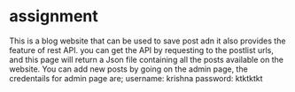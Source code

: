 # assignment

This is a blog website that can be used to save post adn it also provides the feature of rest API.
you can get the API by requesting to the postlist urls, and this page will return a Json file containing all the posts available on the website.
You can add new posts by going on the admin page, the credentails for admin page are;
username:   krishna
password:   ktktktkt  